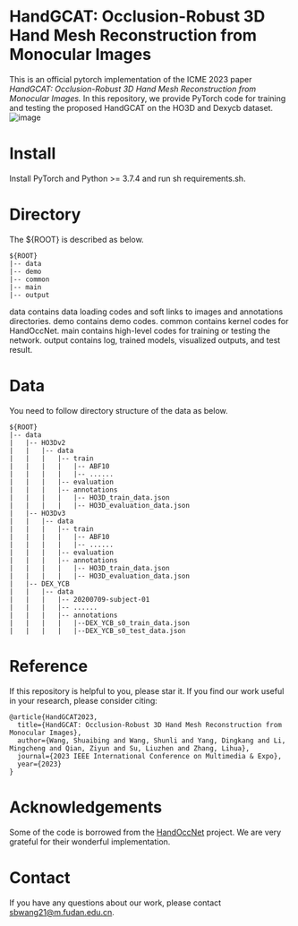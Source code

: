# HandGCAT: Occlusion-Robust 3D Hand Mesh Reconstruction from Monocular Images
This is an official pytorch implementation of the ICME 2023 paper _HandGCAT: Occlusion-Robust 3D Hand Mesh Reconstruction from Monocular Images._
In this repository, we provide PyTorch code for training and testing the proposed HandGCAT on the HO3D and Dexycb dataset.
![image](https://user-images.githubusercontent.com/51118126/229678145-25469907-d52e-4991-9161-3bb12983aa48.png)

# Install
Install PyTorch and Python >= 3.7.4 and run sh requirements.sh.

# Directory
The ${ROOT} is described as below.
```
${ROOT}  
|-- data  
|-- demo
|-- common  
|-- main  
|-- output  
```
data contains data loading codes and soft links to images and annotations directories.
demo contains demo codes.
common contains kernel codes for HandOccNet.
main contains high-level codes for training or testing the network.
output contains log, trained models, visualized outputs, and test result.

# Data
You need to follow directory structure of the data as below.
```
${ROOT}  
|-- data  
|   |-- HO3Dv2
|   |   |-- data
|   |   |   |-- train
|   |   |   |   |-- ABF10
|   |   |   |   |-- ......
|   |   |   |-- evaluation
|   |   |   |-- annotations
|   |   |   |   |-- HO3D_train_data.json
|   |   |   |   |-- HO3D_evaluation_data.json
|   |-- HO3Dv3
|   |   |-- data
|   |   |   |-- train
|   |   |   |   |-- ABF10
|   |   |   |   |-- ......
|   |   |   |-- evaluation
|   |   |   |-- annotations
|   |   |   |   |-- HO3D_train_data.json
|   |   |   |   |-- HO3D_evaluation_data.json
|   |-- DEX_YCB
|   |   |-- data
|   |   |   |-- 20200709-subject-01
|   |   |   |-- ......
|   |   |   |-- annotations
|   |   |   |   |--DEX_YCB_s0_train_data.json
|   |   |   |   |--DEX_YCB_s0_test_data.json
```
# Reference
If this repository is helpful to you, please star it. If you find our work useful in your research, please consider citing:
```
@article{HandGCAT2023,
  title={HandGCAT: Occlusion-Robust 3D Hand Mesh Reconstruction from Monocular Images},
  author={Wang, Shuaibing and Wang, Shunli and Yang, Dingkang and Li, Mingcheng and Qian, Ziyun and Su, Liuzhen and Zhang, Lihua},
  journal={2023 IEEE International Conference on Multimedia & Expo},
  year={2023}
}
```
# Acknowledgements
Some of the code is borrowed from the [HandOccNet](https://github.com/namepllet/HandOccNet) project. We are very grateful for their wonderful implementation.

# Contact
If you have any questions about our work, please contact sbwang21@m.fudan.edu.cn.
